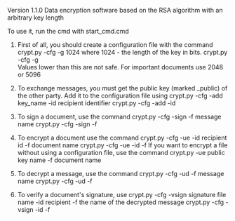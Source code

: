 Version 1.1.0
Data encryption software based on the RSA algorithm with an arbitrary key length

To use it, run the cmd with start_cmd.cmd

1) First of all, you should create a configuration file with the command
	crypt.py -cfg -g 1024 where 1024 - the length of the key in bits. 
	crypt.py -cfg -g  
	Values lower than this are not safe. For important documents use 2048 or 5096

2) To exchange messages, you must get the public key (marked _public) of the other party. Add it to the configuration
	file using 
	crypt.py -cfg -add key_name -id recipient identifier
	crypt.py -cfg -add -id 

3) To sign a document, use the command
	crypt.py -cfg -sign -f message name
	crypt.py -cfg -sign -f 

4) To encrypt a document use the command
	crypt.py -cfg -ue -id recipient id -f document name
	crypt.py -cfg -ue -id -f 
	If you want to encrypt a file without using a configuration file, use the command
	crypt.py -ue public key name -f document name

5) To decrypt a message, use the command
	crypt.py -cfg -ud -f message name
	crypt.py -cfg -ud -f  

6) To verify a document's signature, use 
	crypt.py -cfg -vsign signature file name -id recipient -f the name of the decrypted message
	crypt.py -cfg -vsign -id -f 

